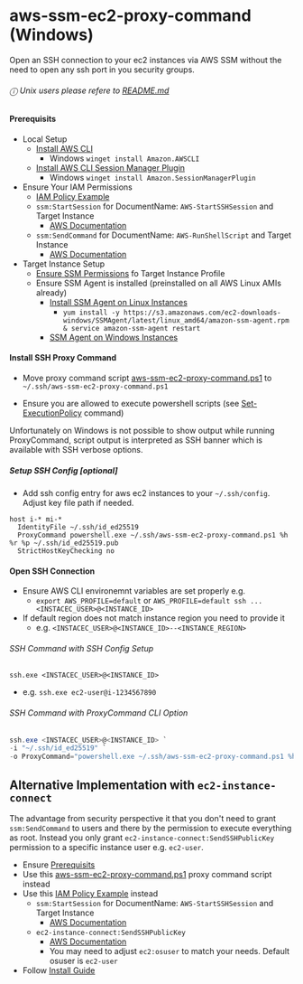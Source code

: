 # aws-ssm-ec2-proxy-command (Windows)

Open an SSH connection to your ec2 instances via AWS SSM without the need to open any ssh port in you security groups.

###### ⓘ Unix users please refere to [README.md](README.md)

#### Prerequisits

* Local Setup
  * [Install AWS CLI](https://docs.aws.amazon.com/cli/latest/userguide/cli-chap-install.html)
    * Windows `winget install Amazon.AWSCLI`
  * [Install AWS CLI Session Manager Plugin](https://docs.aws.amazon.com/systems-manager/latest/userguide/session-manager-working-with-install-plugin.html)
    * Windows `winget install Amazon.SessionManagerPlugin`
* Ensure Your IAM Permissions
  * [IAM Policy Example](aws-ssm-ec2-iam-policy.json)
  * `ssm:StartSession` for DocumentName: `AWS-StartSSHSession` and Target Instance
    * [AWS Documentation](https://docs.aws.amazon.com/systems-manager/latest/userguide/getting-started-restrict-access-examples.html)
  * `ssm:SendCommand` for DocumentName: `AWS-RunShellScript` and Target Instance
    * [AWS Documentation](https://docs.aws.amazon.com/systems-manager/latest/userguide/sysman-rc-setting-up.html)
* Target Instance Setup
  * [Ensure SSM Permissions](https://docs.aws.amazon.com/systems-manager/latest/userguide/setup-instance-profile.html) fo Target Instance Profile
  * Ensure SSM Agent is installed (preinstalled on all AWS Linux AMIs already)
    * [Install SSM Agent on Linux Instances](https://docs.aws.amazon.com/systems-manager/latest/userguide/sysman-install-ssm-agent.html)
      * `yum install -y https://s3.amazonaws.com/ec2-downloads-windows/SSMAgent/latest/linux_amd64/amazon-ssm-agent.rpm & service amazon-ssm-agent restart`
    * [SSM Agent on Windows Instances](https://docs.aws.amazon.com/systems-manager/latest/userguide/sysman-install-ssm-win.html)

#### Install SSH Proxy Command

- Move proxy command script [aws-ssm-ec2-proxy-command.ps1](aws-ssm-ec2-proxy-command.ps1) to `~/.ssh/aws-ssm-ec2-proxy-command.ps1`

- Ensure you are allowed to execute powershell scripts (see [Set-ExecutionPolicy](https://docs.microsoft.com/en-us/powershell/module/microsoft.powershell.security/set-executionpolicy) command)

Unfortunately on Windows is not possible to show output while running ProxyCommand, script output is interpreted as SSH banner which is available with SSH verbose options.

##### Setup SSH Config [optional]

* Add ssh config entry for aws ec2 instances to your `~/.ssh/config`. Adjust key file path if needed.

```ssh-config
host i-* mi-*
  IdentityFile ~/.ssh/id_ed25519
  ProxyCommand powershell.exe ~/.ssh/aws-ssm-ec2-proxy-command.ps1 %h %r %p ~/.ssh/id_ed25519.pub
  StrictHostKeyChecking no
```

#### Open SSH Connection

* Ensure AWS CLI environemnt variables are set properly e.g. 
  * `export AWS_PROFILE=default` or `AWS_PROFILE=default ssh ... <INSTACEC_USER>@<INSTANCE_ID>`
* If default region does not match instance region you need to provide it
  * e.g. `<INSTACEC_USER>@<INSTANCE_ID>--<INSTANCE_REGION>`

###### SSH Command with SSH Config Setup

`ssh.exe <INSTACEC_USER>@<INSTANCE_ID>`

* e.g. `ssh.exe ec2-user@i-1234567890`

###### SSH Command with ProxyCommand CLI Option

```powershell
ssh.exe <INSTACEC_USER>@<INSTANCE_ID> `
-i "~/.ssh/id_ed25519" `
-o ProxyCommand="powershell.exe ~/.ssh/aws-ssm-ec2-proxy-command.ps1 %h %r %p ~/.ssh/id_ed25519.pub"
```

## Alternative Implementation with `ec2-instance-connect`

The advantage from security perspective it that you don't need to grant `ssm:SendCommand` to users and there by the permission to execute everything as root.
Instead you only grant `ec2-instance-connect:SendSSHPublicKey` permission to a specific instance user e.g. `ec2-user`.

* Ensure [Prerequisits](#prerequisits)
* Use this [aws-ssm-ec2-proxy-command.ps1](ec2-instance-connect/aws-ssm-ec2-proxy-command.ps1) proxy command script instead
* Use this [IAM Policy Example](ec2-instance-connect/aws-ssm-ec2-iam-policy.json) instead
  * `ssm:StartSession` for DocumentName: `AWS-StartSSHSession` and Target Instance
    * [AWS Documentation](https://docs.aws.amazon.com/systems-manager/latest/userguide/getting-started-restrict-access-examples.html)
  * `ec2-instance-connect:SendSSHPublicKey`
    * [AWS Documentation](https://docs.aws.amazon.com/systems-manager/latest/userguide/sysman-rc-setting-up.html)
    * You may need to adjust `ec2:osuser` to match your needs. Default osuser is `ec2-user`
* Follow [Install Guide](#install-ssh-proxy-command)
